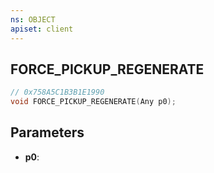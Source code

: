 ```yaml
---
ns: OBJECT
apiset: client
---
```

## FORCE_PICKUP_REGENERATE

```c
// 0x758A5C1B3B1E1990
void FORCE_PICKUP_REGENERATE(Any p0);
```


## Parameters
* **p0**:



